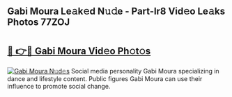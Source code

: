 ## Gabi Moura Le𝚊k𝚎d N𝚞𝚍e - Part-lr8 Vid𝚎o Le𝚊ks Photos 77ZOJ

# <h2><a href="http://fbbygy.evod.top/?m=Gabi+Moura">🔗 👉🔴 Gabi Moura Vid𝚎o Ph𝚘t𝚘s</a></h2>

[![Gabi Moura N𝚞d𝚎s](https://i.imgur.com/8V9OHl7.gif)](http://fbbygy.evod.top/?m=Gabi+Moura)
Social media personality Gabi Moura specializing in dance and lifestyle content. Public figures Gabi Moura can use their influence to promote social change. 
